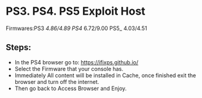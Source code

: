 # PS3. PS4. PS5 Exploit Host
Firmwares:PS3 _4.86/4.89
          PS4_ 6.72/9.00
          PS5_ 4.03/4.51
## Steps:

- In the PS4 browser go to: https://ifixps.github.io/
- Select the Firmware that your console has.
- Immediately All content will be installed in Cache, once finished exit the browser and turn off the internet.
- Then go back to Access Browser and Enjoy.
